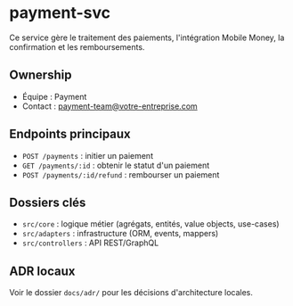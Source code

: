 # payment-svc

Ce service gère le traitement des paiements, l'intégration Mobile Money, la confirmation et les remboursements.

## Ownership
- Équipe : Payment
- Contact : payment-team@votre-entreprise.com

## Endpoints principaux
- `POST /payments` : initier un paiement
- `GET /payments/:id` : obtenir le statut d'un paiement
- `POST /payments/:id/refund` : rembourser un paiement

## Dossiers clés
- `src/core` : logique métier (agrégats, entités, value objects, use-cases)
- `src/adapters` : infrastructure (ORM, events, mappers)
- `src/controllers` : API REST/GraphQL

## ADR locaux
Voir le dossier `docs/adr/` pour les décisions d'architecture locales.
